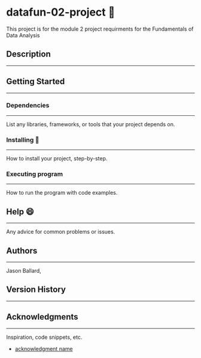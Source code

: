 # datafun-02-project :rocket:

This project is for the module 2 project requirments for the Fundamentals of Data Analysis

## Description
__________________________________________________________________________


## Getting Started
_________________________________________________________________________

### Dependencies
_________________________________________________________________________
List any libraries, frameworks, or tools that your project depends on.

### Installing :wrench:
_________________________________________________________________________
How to install your project, step-by-step.

### Executing program
_________________________________________________________________________
How to run the program with code examples.

## Help :smile:
_________________________________________________________________________
Any advice for common problems or issues.

## Authors
_________________________________________________________________________
Jason Ballard,

## Version History
__________________________________________________________________________

## Acknowledgments
_________________________________________________________________________
Inspiration, code snippets, etc.
* [acknowledgment name](link)
